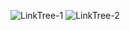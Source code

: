 ![LinkTree-1](https://github.com/ArthurSantDev/LinkTree/assets/159972613/94098a2e-ea11-426b-885a-c8937d46e6bf)
![LinkTree-2](https://github.com/ArthurSantDev/LinkTree/assets/159972613/6f81660e-9ef7-47b0-a66a-98ec9d3e94f1)
